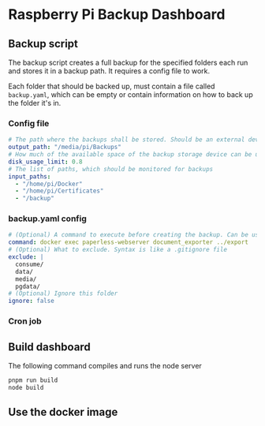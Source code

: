 # Raspberry Pi Backup Dashboard

## Backup script
The backup script creates a full backup for the specified folders each run and 
stores it in a backup path. It requires a config file to work.

Each folder that should be backed up, must contain a file called ``backup.yaml``, which can be empty or contain information
on how to back up the folder it's in.

### Config file
````yaml
# The path where the backups shall be stored. Should be an external device
output_path: "/media/pi/Backups"
# How much of the available space of the backup storage device can be used. 0.8 = 80%
disk_usage_limit: 0.8
# The list of paths, which should be monitored for backups
input_paths:
  - "/home/pi/Docker"
  - "/home/pi/Certificates"
  - "/backup"
````

### backup.yaml config
````yaml
# (Optional) A command to execute before creating the backup. Can be used to trigger an export etc.
command: docker exec paperless-webserver document_exporter ../export
# (Optional) What to exclude. Syntax is like a .gitignore file
exclude: |
  consume/
  data/
  media/
  pgdata/
# (Optional) Ignore this folder
ignore: false
````

### Cron job


## Build dashboard
The following command compiles and runs the node server
```bash
pnpm run build
node build 
```

## Use the docker image

